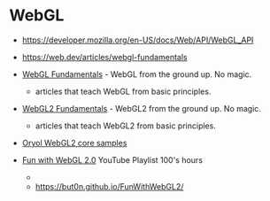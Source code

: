 WebGL
=====

* https://developer.mozilla.org/en-US/docs/Web/API/WebGL_API
* https://web.dev/articles/webgl-fundamentals


* [WebGL Fundamentals](https://webglfundamentals.org/) - WebGL from the ground up. No magic.
    * articles that teach WebGL from basic principles.
* [WebGL2 Fundamentals](https://webgl2fundamentals.org/) - WebGL2 from the ground up. No magic.
    * articles that teach WebGL2 from basic principles.

* [Oryol WebGL2 core samples](https://floooh.github.io/oryol-webgl2/)

* [Fun with WebGL 2.0](https://www.youtube.com/watch?v=LtFujAtKM5I&list=PLMinhigDWz6emRKVkVIEAaePW7vtIkaIF) YouTube Playlist 100's hours
    * [](https://github.com/alanwhy/webglStudy/tree/master/FunWithWebGL2)
    * https://but0n.github.io/FunWithWebGL2/
